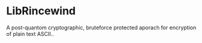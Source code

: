 # LibRincewind
 A post-quantom cryptographic, bruteforce protected aporach for encryption of plain text ASCII..
